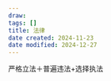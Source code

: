 ```yaml
---
draw:
tags: []
title: 法律
date created: 2024-11-23
date modified: 2024-12-27
---
```


严格立法＋普遍违法+选择执法
